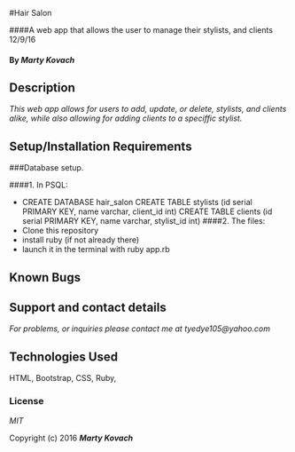 

#Hair Salon

####A web app that allows the user to manage their stylists, and clients 12/9/16

#### By _Marty Kovach_

## Description

_This web app allows for users to add, update, or delete, stylists, and clients alike, while also allowing for adding clients to a speciffic stylist._


## Setup/Installation Requirements

###Database setup.

####1. In PSQL:
* CREATE DATABASE hair_salon
CREATE TABLE stylists (id serial PRIMARY KEY, name varchar, client_id int)
CREATE TABLE clients (id serial PRIMARY KEY, name varchar, stylist_id int)
####2. The files:
* Clone this repository
* install ruby (if not already there)
* launch it in the terminal with ruby app.rb



## Known Bugs



## Support and contact details

_For problems, or inquiries please contact me at tyedye105@yahoo.com_

## Technologies Used
HTML, Bootstrap, CSS, Ruby,

### License

*MIT*

Copyright (c) 2016 **_Marty Kovach_**
